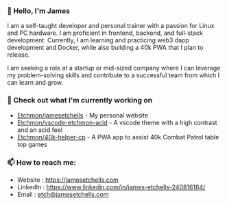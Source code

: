 ### 👋 Hello, I'm James

I am a self-taught developer and personal trainer with a passion for Linux and PC hardware. I am proficient in frontend, backend, and full-stack development. Currently, I am learning and practicing web3 dapp development and Docker, while also building a 40k PWA that I plan to release.

I am seeking a role at a startup or mid-sized company where I can leverage my problem-solving skills and contribute to a successful team from which I can learn and grow.

### 👷 Check out what I'm currently working on

- [Etchmon/jamesetchells](https://github.com/Etchmon/jamesetchells) - My personal website
- [Etchmon/vscode-etchmon-acid](https://github.com/Etchmon/vscode-etchmon-acid) - A vscode theme with a high contrast and an acid feel
- [Etchmon/40k-helper-cp](https://github.com/Etchmon/40k-helper-cp) - A PWA app to assist 40k Combat Patrol table top games

### 📫 How to reach me:

- Website : <https://jamesetchells.com>
- LinkedIn : <https://www.linkedin.com/in/james-etchells-240816164/>
- Email : etch@jamesetchells.com

